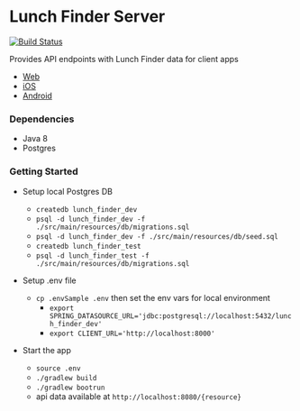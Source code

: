# Lunch Finder Server

[![Build Status](https://travis-ci.org/iumehara/lunchFinderServer.svg?branch=master)](https://travis-ci.org/iumehara/lunchFinderServer)

Provides API endpoints with Lunch Finder data for client apps
- [Web](https://github.com/iumehara/lunchFinderWeb)
- [iOS](https://github.com/iumehara/lunchFinderIOS)
- [Android](https://github.com/iumehara/lunchFinderAndroid)

### Dependencies
- Java 8
- Postgres

### Getting Started
- Setup local Postgres DB
    - `createdb lunch_finder_dev`
    - `psql -d lunch_finder_dev -f ./src/main/resources/db/migrations.sql`
    - `psql -d lunch_finder_dev -f ./src/main/resources/db/seed.sql`
    - `createdb lunch_finder_test`
    - `psql -d lunch_finder_test -f ./src/main/resources/db/migrations.sql`
    
- Setup .env file
    - `cp .envSample .env` then set the env vars for local environment
        - `export SPRING_DATASOURCE_URL='jdbc:postgresql://localhost:5432/lunch_finder_dev'`
        - `export CLIENT_URL='http://localhost:8000'`

- Start the app
    - `source .env`
    - `./gradlew build`
    - `./gradlew bootrun`
    - api data available at `http://localhost:8080/{resource}`
